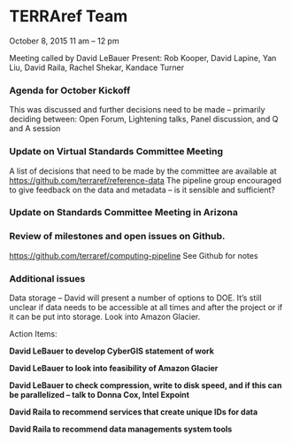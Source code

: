 # TERRAref Team

October 8, 2015
11 am – 12 pm

Meeting called by David LeBauer
Present:	Rob Kooper, David Lapine, Yan Liu, David Raila, Rachel Shekar, Kandace Turner

### Agenda for October Kickoff
This was discussed and further decisions need to be made – primarily deciding between: Open Forum, Lightening talks, Panel discussion, and Q and A session

### Update on Virtual Standards Committee Meeting
A list of decisions that need to be made by the committee are available at https://github.com/terraref/reference-data The pipeline group encouraged to give feedback on the data and metadata – is it sensible and sufficient?

### Update on Standards Committee Meeting in Arizona

### Review of milestones and open issues on Github.  
https://github.com/terraref/computing-pipeline 
See Github for notes

### Additional issues
Data storage – David will present a number of options to DOE.  It’s still unclear if data needs to be accessible at all times and after the project or if it can be put into storage.  Look into Amazon Glacier.

Action Items:

**David LeBauer to develop CyberGIS statement of work**

**David LeBauer to look into feasibility of Amazon Glacier**

**David LeBauer to check compression, write to disk speed, and if this can be parallelized – talk to Donna Cox, Intel Expoint**

**David Raila to recommend services that create unique IDs for data**

**David Raila to recommend data managements system tools**
